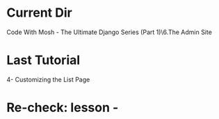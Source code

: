 # Current Dir

Code With Mosh - The Ultimate Django Series (Part 1)\6.The Admin Site

# Last Tutorial

4- Customizing the List Page

# Re-check: lesson -